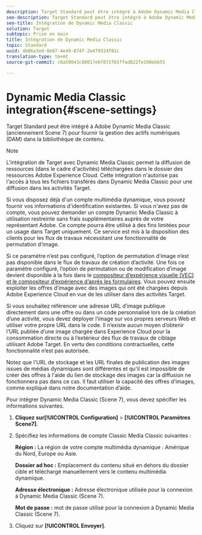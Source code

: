 ```yaml
---
description: Target Standard peut être intégré à Adobe Dynamic Media Classic (anciennement Scene 7) pour fournir la gestion des actifs numériques (DAM) dans la bibliothèque de contenu.
seo-description: Target Standard peut être intégré à Adobe Dynamic Media Classic (anciennement Scene 7) pour fournir la gestion des actifs numériques (DAM) dans la bibliothèque de contenu.
seo-title: Intégration de Dynamic Media Classic
solution: Target
subtopic: Prise en main
title: Intégration de Dynamic Media Classic
topic: Standard
uuid: 4b06a3ed-0e87-4e49-874f-2e479324f81c
translation-type: tm+mt
source-git-commit: c6a59843c80017e6f072f65ffad822fe198ebb55

---
```



# Dynamic Media Classic integration{#scene-settings}

Target Standard peut être intégré à Adobe Dynamic Media Classic (anciennement Scene 7) pour fournir la gestion des actifs numériques (DAM) dans la bibliothèque de contenu.

>[!NOTE]
>
>L&#39;intégration de Target avec Dynamic Media Classic permet la diffusion de ressources (dans le cadre d&#39;activités) téléchargées dans le dossier des ressources Adobe Experience Cloud. Cette intégration n&#39;autorise pas l&#39;accès à tous les fichiers transférés dans Dynamic Media Classic pour une diffusion dans les activités Target.

Si vous disposez déjà d&#39;un compte multimédia dynamique, vous pouvez fournir vos informations d&#39;identification existantes. Si vous n&#39;avez pas de compte, vous pouvez demander un compte Dynamic Media Classic à utilisation restreinte sans frais supplémentaires auprès de votre représentant Adobe. Ce compte pourra être utilisé à des fins limitées pour un usage dans Target uniquement. Ce service est mis à la disposition des clients pour les flux de travaux nécessitant une fonctionnalité de permutation d’image.

Si ce paramètre n’est pas configuré, l’option de permutation d’image n’est pas disponible dans le flux de travaux de création d’activité. Une fois ce paramètre configuré, l’option de permutation ou de modification d’image devient disponible à la fois dans le [compositeur d’expérience visuelle (VEC) et le compositeur d’expérience d’après les formulaires](../c-experiences/experiences.md#concept_A2E10F6AFB3D4AEAB6951EE14688848D). Vous pouvez ensuite exploiter les offres d’image avec des images qui ont été chargées depuis Adobe Experience Cloud en vue de les utiliser dans des activités Target.

Si vous souhaitez référencer une adresse URL d’image publique directement dans une offre ou dans un code personnalisé lors de la création d’une activité, vous devez déployer l’image sur vos propres serveurs Web et utiliser votre propre URL dans le code. Il n’existe aucun moyen d’obtenir l’URL publiée d’une image chargée dans Experience Cloud pour la consommation directe ou à l’extérieur des flux de travaux de ciblage utilisant Adobe Target. En vertu des conditions contractuelles, cette fonctionnalité n’est pas autorisée.

Notez que l&#39;URL de stockage et les URL finales de publication des images issues de médias dynamiques sont différentes et qu&#39;il est impossible de créer des offres à l&#39;aide du lien de stockage des images car la diffusion ne fonctionnera pas dans ce cas. Il faut utiliser la capacité des offres d’images, comme expliqué dans notre documentation d’aide.

Pour intégrer Dynamic Media Classic (Scene 7), vous devez spécifier les informations suivantes.

1. **Cliquez sur[!UICONTROL Configuration]** &gt; **[!UICONTROL Paramètres Scene7]**.
1. Spécifiez les informations de compte Classic Media Classic suivantes :

   **Région :** La région de votre compte multimédia dynamique : Amérique du Nord, Europe ou Asie.

   **Dossier ad hoc :** Emplacement du contenu situé en dehors du dossier cible et téléchargé manuellement vers le contenu multimédia dynamique.

   **Adresse électronique :** Adresse électronique utilisée pour la connexion à Dynamic Media Classic (Scene 7).

   **Mot de passe :** mot de passe utilisé pour la connexion à Dynamic Media Classic (Scene 7).
1. Cliquez sur **[!UICONTROL Envoyer]**.

